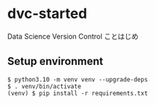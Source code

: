 # dvc-started
Data Science Version Control ことはじめ

## Setup environment

```shell
$ python3.10 -m venv venv --upgrade-deps
$ . venv/bin/activate
(venv) $ pip install -r requirements.txt
```

